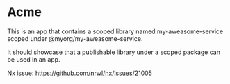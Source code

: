 # Acme

This is an app that contains a scoped library named my-aweasome-service scoped under @myorg/my-aweasome-service.

It should showcase that a publishable library under a scoped package can be used in an app.

Nx issue: https://github.com/nrwl/nx/issues/21005
